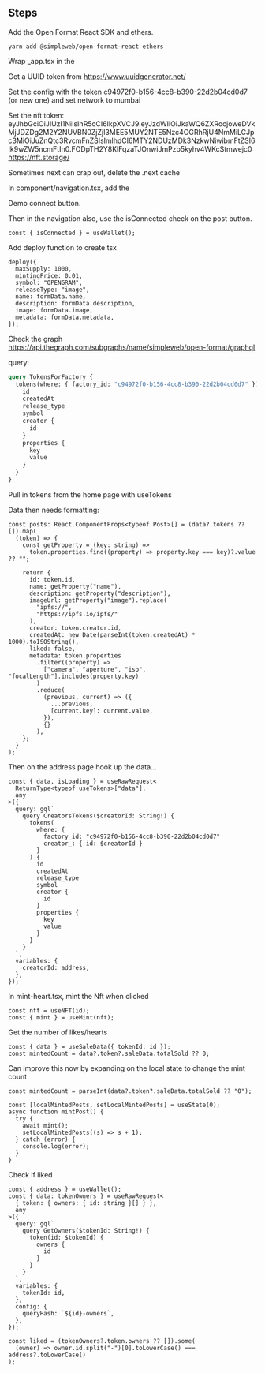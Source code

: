 ## Steps

Add the Open Format React SDK and ethers.

```shell
yarn add @simpleweb/open-format-react ethers
```

Wrap \_app.tsx in the <OpenFormatProvider>

Get a UUID token from https://www.uuidgenerator.net/

Set the config with the token c94972f0-b156-4cc8-b390-22d2b04cd0d7 (or new one) and set network to mumbai

Set the nft token: eyJhbGciOiJIUzI1NiIsInR5cCI6IkpXVCJ9.eyJzdWIiOiJkaWQ6ZXRocjoweDVkMjJDZDg2M2Y2NUVBN0ZjZjI3MEE5MUY2NTE5Nzc4OGRhRjU4NmMiLCJpc3MiOiJuZnQtc3RvcmFnZSIsImlhdCI6MTY2NDUzMDk3NzkwNiwibmFtZSI6Ik9wZW5ncmFtIn0.FODpTH2Y8KlFqzaTJOnwiJmPzb5kyhv4WKcStmwejc0
https://nft.storage/

Sometimes next can crap out, delete the .next cache

In component/navigation.tsx, add the <ConnectButton />

Demo connect button.

Then in the navigation also, use the isConnected check on the post button.

```tsx
const { isConnected } = useWallet();
```

Add deploy function to create.tsx

```tsx
deploy({
  maxSupply: 1000,
  mintingPrice: 0.01,
  symbol: "OPENGRAM",
  releaseType: "image",
  name: formData.name,
  description: formData.description,
  image: formData.image,
  metadata: formData.metadata,
});
```

Check the graph
https://api.thegraph.com/subgraphs/name/simpleweb/open-format/graphql

query:

```graphql
query TokensForFactory {
  tokens(where: { factory_id: "c94972f0-b156-4cc8-b390-22d2b04cd0d7" }) {
    id
    createdAt
    release_type
    symbol
    creator {
      id
    }
    properties {
      key
      value
    }
  }
}
```

Pull in tokens from the home page with useTokens

Data then needs formatting:

```tsx
const posts: React.ComponentProps<typeof Post>[] = (data?.tokens ?? []).map(
  (token) => {
    const getProperty = (key: string) =>
      token.properties.find((property) => property.key === key)?.value ?? "";

    return {
      id: token.id,
      name: getProperty("name"),
      description: getProperty("description"),
      imageUrl: getProperty("image").replace(
        "ipfs://",
        "https://ipfs.io/ipfs/"
      ),
      creator: token.creator.id,
      createdAt: new Date(parseInt(token.createdAt) * 1000).toISOString(),
      liked: false,
      metadata: token.properties
        .filter((property) =>
          ["camera", "aperture", "iso", "focalLength"].includes(property.key)
        )
        .reduce(
          (previous, current) => ({
            ...previous,
            [current.key]: current.value,
          }),
          {}
        ),
    };
  }
);
```

Then on the address page hook up the data...

```tsx
const { data, isLoading } = useRawRequest<
  ReturnType<typeof useTokens>["data"],
  any
>({
  query: gql`
    query CreatorsTokens($creatorId: String!) {
      tokens(
        where: {
          factory_id: "c94972f0-b156-4cc8-b390-22d2b04cd0d7"
          creator_: { id: $creatorId }
        }
      ) {
        id
        createdAt
        release_type
        symbol
        creator {
          id
        }
        properties {
          key
          value
        }
      }
    }
  `,
  variables: {
    creatorId: address,
  },
});
```

In mint-heart.tsx, mint the Nft when clicked

```tsx
const nft = useNFT(id);
const { mint } = useMint(nft);
```

Get the number of likes/hearts

```tsx
const { data } = useSaleData({ tokenId: id });
const mintedCount = data?.token?.saleData.totalSold ?? 0;
```

Can improve this now by expanding on the local state to change the mint count

```tsx
const mintedCount = parseInt(data?.token?.saleData.totalSold ?? "0");

const [localMintedPosts, setLocalMintedPosts] = useState(0);
async function mintPost() {
  try {
    await mint();
    setLocalMintedPosts((s) => s + 1);
  } catch (error) {
    console.log(error);
  }
}
```

Check if liked

```tsx
const { address } = useWallet();
const { data: tokenOwners } = useRawRequest<
  { token: { owners: { id: string }[] } },
  any
>({
  query: gql`
    query GetOwners($tokenId: String!) {
      token(id: $tokenId) {
        owners {
          id
        }
      }
    }
  `,
  variables: {
    tokenId: id,
  },
  config: {
    queryHash: `${id}-owners`,
  },
});

const liked = (tokenOwners?.token.owners ?? []).some(
  (owner) => owner.id.split("-")[0].toLowerCase() === address?.toLowerCase()
);
```
